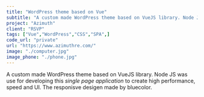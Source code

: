 ```yaml
---
title: "WordPress theme based on Vue"
subtitle: "A custom made WordPress theme based on VueJS library. Node JS was use for developing this single page application to create high performance, speed and UI"
project: "Azimuth"
client: "RSVP"
tags: ["Vue","WordPress","CSS","SPA",]
code_url: "private"
url: "https://www.azimuthre.com/"
image: "./computer.jpg"
image_phone: "./phone.jpg"
---
```


A custom made WordPress theme based on VueJS library.
Node JS was use for developing this *single page application* to create high performance, speed and UI.
The responisve desigen made by bluecolor.